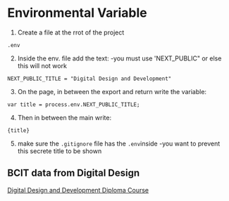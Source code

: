 # Environmental Variable

1. Create a file at the rrot of the project
```
.env
```

2. Inside the env. file add the text:
-you must use 'NEXT_PUBLIC" or else this will not work
```
NEXT_PUBLIC_TITLE = "Digital Design and Development"
```
3. On the page, in between the export and return write the variable:
```
var title = process.env.NEXT_PUBLIC_TITLE;
```

4. Then in between the main write:
```
{title}
```

5. make sure the `.gitignore` file has the `.env`inside
-you want to prevent this secrete title to be shown

## BCIT data from Digital Design 
[Digital Design and Development Diploma Course](https://www.bcit.ca/programs/digital-design-and-development-diploma-full-time-6515dipma/#costs)
